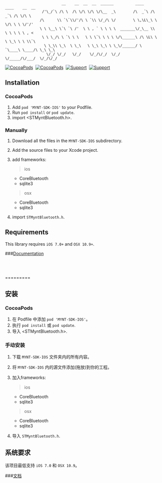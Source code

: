 
```
				          __    __  __  __  ______          ____    ____    __  __     
				 /'\_/`\ /\ \  /\ \/\ \/\ \/\__  _\        /\  _`\ /\  _`\ /\ \/\ \    
				/\      \\ `\`\\/'/\ \ `\\ \/_/\ \/        \ \,\L\_\ \ \/\ \ \ \/'/'   
				\ \ \__\ \`\ `\ /'  \ \ , ` \ \ \ \  _______\/_\__ \\ \ \ \ \ \ , <    
				 \ \ \_/\ \ `\ \ \   \ \ \`\ \ \ \ \/\______\ /\ \L\ \ \ \_\ \ \ \\`\  
				  \ \_\\ \_\  \ \_\   \ \_\ \_\ \ \_\/______/ \ `\____\ \____/\ \_\ \_\
				   \/_/ \/_/   \/_/    \/_/\/_/  \/_/          \/_____/\/___/  \/_/\/_/

```

[![CocoaPods](http://img.shields.io/cocoapods/v/MYNT-SDK-IOS.svg?style=flat)](http://cocoapods.org/?q=MYNT-SDK-IOS)&nbsp;
[![CocoaPods](http://img.shields.io/cocoapods/p/MYNT-SDK-IOS.svg?style=flat)](http://cocoapods.org/?q=MYNT-SDK-IOS)&nbsp;
[![Support](https://img.shields.io/badge/support-iOS%207%2B%20-blue.svg?style=flat)](https://www.apple.com/nl/ios/)&nbsp;
[![Support](https://img.shields.io/badge/support-osx%2010.9%2B%20-blue.svg?style=flat)](https://www.apple.com/nl/ios/)&nbsp;

## Installation

### CocoaPods
	
1. Add `pod 'MYNT-SDK-IOS'` to your Podfile.
2. Run `pod install` or `pod update`.
3. import \<STMyntBluetooth.h\>.

### Manually

1. Download all the files in the `MYNT-SDK-IOS` subdirectory.
2. Add the source files to your Xcode project.
3. add frameworks:

	> ios 
	
	* CoreBluetooth
	* sqlite3

	> osx
	
	* CoreBluetooth
	* sqlite3
4. import `STMyntBluetooth.h`.

## Requirements
This library requires `iOS 7.0+` and `OSX 10.9+`.

###[Documentation](documentation/readme_en.md)

<br/><br/>

=========

## 安装

### CocoaPods

1. 在 Podfile 中添加 `pod 'MYNT-SDK-IOS'`。
2. 执行 `pod install` 或 `pod update`.
3. 导入 \<STMyntBluetooth.h\>.


### 手动安装

1. 下载 `MYNT-SDK-IOS` 文件夹内的所有内容。
2. 将 `MYNT-SDK-IOS` 内的源文件添加(拖放)到你的工程。
3. 加入frameworks:

	> ios 
	
	* CoreBluetooth
	* sqlite3

	> osx
	
	* CoreBluetooth
	* sqlite3
4. 导入 `STMyntBluetooth.h`.

## 系统要求
该项目最低支持 `iOS 7.0` 和 `OSX 10.9`。

###[文档](documentation/readme_cn.md)